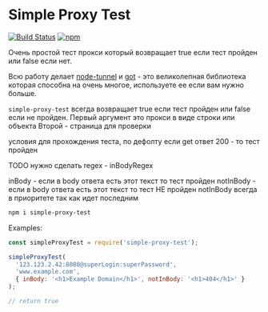 # Simple Proxy Test

[![Build Status](https://travis-ci.com/Ganevru/simple-proxy-test.svg?branch=master)](https://travis-ci.com/Ganevru/simple-proxy-test)
[![npm](https://img.shields.io/npm/v/simple-proxy-test.svg?style=flat-square)](http://npm.im/simple-proxy-test)

Очень простой тест прокси который возвращает true если тест пройден или false если нет.

Всю работу делает [node-tunnel](https://github.com/koichik/node-tunnel) и [got](https://github.com/sindresorhus/got) - это великолепная библиотека которая способна на очень многое, используете ее если вам нужно больше.

`simple-proxy-test` всегда возвращает true если тест пройден или false если не пройден.
Первый аргумент это прокси в виде строки или объекта
Второй - страница для проверки

условия для прохождения теста, по дефолту если get ответ 200 - то тест пройден

TODO нужно сделать regex - inBodyRegex

inBody - если в body ответа есть этот текст то тест пройден
notInBody - если в body ответа есть этот текст то тест НЕ пройден
notInBody всегда в приоритете так как идет последним

```bash
npm i simple-proxy-test
```

Examples:

```js
const simpleProxyTest = require('simple-proxy-test');

simpleProxyTest(
  '123.123.2.42:8080@superLogin:superPassword',
  'www.example.com',
  { inBody: '<h1>Example Domain</h1>', notInBody: '<h1>404</h1>' }
);

// return true
```
